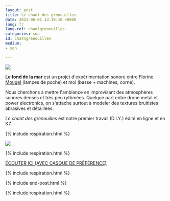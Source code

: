 ```yaml
---
layout: post
title: Le chant des grenouilles
date: 2021-06-01 13:19:10 +0000
lang: fr
lang-ref: chantgrenouilles
categories: son
id: chatngrenouilles
medium:
- son

---
```

**![](/mepierdoparaver/imgs/grenouilles01.jpg)**

**Le fond de la mar** est un projet d'expérimentation sonore entre [Florine Mougel](https://mouflow.com/) (lampes de poche) et moi (basse + machines, corne).

Nous cherchons à mettre l'ambiance en improvisant des atmosphères sonores denses et très peu rythmées. Quelque part entre drone metal et power electronics, on s'attache surtout à modeler des textures bruitistes abrasives et détaillées.

_Le chant des grenouilles_ est notre premier travail (D.I.Y.) édité en ligne et en K7.

{% include respiration.html %}

![](/mepierdoparaver/imgs/grenouilles02.jpg)

{% include respiration.html %}

[ÉCOUTER ICI (AVEC CASQUE DE PRÉFÉRENCE)](https://lefonddelamar.bandcamp.com/releases)

{% include respiration.html %}

{% include end-post.html %}

{% include respiration.html %}